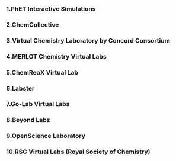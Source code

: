 ### 1.PhET Interactive Simulations

### 2.ChemCollective

### 3.Virtual Chemistry Laboratory by Concord Consortium

### 4.MERLOT Chemistry Virtual Labs

### 5.ChemReaX Virtual Lab

### 6.Labster

### 7.Go-Lab Virtual Labs

### 8.Beyond Labz

### 9.OpenScience Laboratory

### 10.RSC Virtual Labs (Royal Society of Chemistry)








